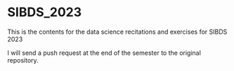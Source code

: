 # SIBDS_2023
This is the contents for the data science recitations and exercises for SIBDS 2023

I will send a push request at the end of the semester to the original repository.
